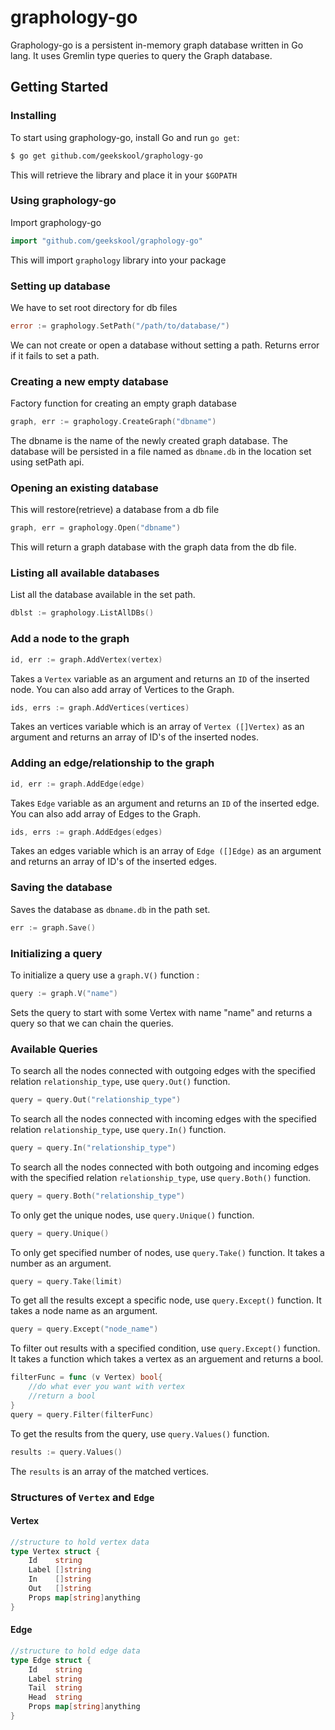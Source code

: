 # graphology-go

Graphology-go is a persistent in-memory graph database written in Go lang. It uses Gremlin type queries to query the Graph database.

## Getting Started

### Installing

To start using graphology-go, install Go and run `go get`:

```sh
$ go get github.com/geekskool/graphology-go
```
This will retrieve the library and place it in your `$GOPATH`

### Using graphology-go

Import graphology-go

```go
import "github.com/geekskool/graphology-go"
```
This will import `graphology` library into your package

### Setting up database
We have to set root directory for db files

```go
error := graphology.SetPath("/path/to/database/")
```
We can not create or open a database without setting a path.
Returns error if it fails to set a path.

### Creating a new empty database
Factory function for creating an empty graph database
```go
graph, err := graphology.CreateGraph("dbname")
```
The dbname is the name of the newly created graph database.
The database will be persisted in a file named as `dbname.db` in the location set using setPath api.

### Opening an existing database
This will restore(retrieve) a database from a db file
```go
graph, err = graphology.Open("dbname")
```
This will return a graph database with the graph data from the db file.

### Listing all  available databases
List all the database available in the set path.
```go
dblst := graphology.ListAllDBs()
```
### Add a node to the graph
```go
id, err := graph.AddVertex(vertex)
```
Takes a `Vertex` variable as an argument and returns an `ID` of the inserted node. You can also add array of Vertices to the Graph.
```go
ids, errs := graph.AddVertices(vertices)
```
Takes an vertices variable which is an array of `Vertex ([]Vertex)` as an argument and returns an array of ID's of the inserted nodes.

### Adding an edge/relationship to the graph
```go
id, err := graph.AddEdge(edge)
```
Takes `Edge` variable as an argument and returns an `ID` of the inserted edge. You can also add array of Edges to the Graph.

```go
ids, errs := graph.AddEdges(edges)
```
Takes an edges variable which is an array of `Edge ([]Edge)` as an argument and returns an array of ID's of the inserted edges.

### Saving the database
Saves the database as `dbname.db` in the path set.
```go
err := graph.Save()
```

### Initializing a query
To initialize a query use a `graph.V()` function :
```go
query := graph.V("name")
```
Sets the query to start with some Vertex with name "name" and returns a query so that we can chain the queries.

### Available Queries

To search all the nodes connected with outgoing edges with the specified relation `relationship_type`, use `query.Out()` function.
```go
query = query.Out("relationship_type")
```
To search all the nodes connected with incoming edges with the specified relation `relationship_type`, use `query.In()` function.
```go
query = query.In("relationship_type")
```
To search all the nodes connected with both outgoing and incoming edges with the specified relation `relationship_type`, use `query.Both()` function.
```go
query = query.Both("relationship_type")
```
To only get the unique nodes, use `query.Unique()` function.
```go
query = query.Unique()
```
To only get specified number of nodes, use `query.Take()` function. It takes a number as an argument.
```go
query = query.Take(limit)
```
To get all the results except a specific node, use `query.Except()` function. It takes a node name as an argument.
```go
query = query.Except("node_name")
```
To filter out results with a specified condition, use `query.Except()` function. It takes a function which takes a vertex as an arguement and returns a bool.
```go
filterFunc = func (v Vertex) bool{
    //do what ever you want with vertex
    //return a bool
}
query = query.Filter(filterFunc)
```
To get the results from the query, use `query.Values()` function.
```go
results := query.Values()
```
The `results` is an array of the matched vertices.

### Structures of `Vertex` and `Edge`

#### Vertex
```go
//structure to hold vertex data
type Vertex struct {
    Id    string
    Label []string
    In    []string
    Out   []string
    Props map[string]anything
}
```
#### Edge
```go
//structure to hold edge data
type Edge struct {
    Id    string
    Label string
    Tail  string
    Head  string
    Props map[string]anything
}
```